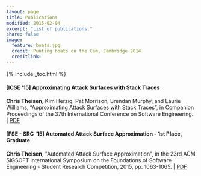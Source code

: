 ```yaml
---
layout: page
title: Publications
modified: 2015-02-04
excerpt: "List of publications."
share: false
image:
  feature: boats.jpg
  credit: Punting boats on the Cam, Cambridge 2014
  creditlink:
---
```


{% include _toc.html %}

#### [ICSE '15] Approximating Attack Surfaces with Stack Traces

**Chris Theisen**, Kim Herzig, Pat Morrison, Brendan Murphy, and Laurie Williams, “Approximating Attack Surfaces with Stack Traces”, in Companion Proceedings of the 37th International Conference on Software Engineering. | <a href="http://research.microsoft.com/pubs/238352/Aproximating%20Attack%20Surfaces%20with%20Stack%20Traces.pdf" class="btn btn-info">PDF</a>

#### [FSE - SRC '15] Automated Attack Surface Approximation - **1st Place, Graduate**

**Chris Theisen**, "Automated Attack Surface Approximation", in the 23rd ACM SIGSOFT International Symposium on the Foundations of Software Engineering - Student Research Competition, 2015, pp. 1063-1065. | <a href="https://github.com/theisencr/theisencr.github.io/blob/master/assets/pubs/SRFSE_final.pdf" class="btn btn-info">PDF</a>